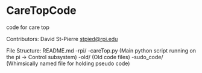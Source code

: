 # CareTopCode
code for care top

Contributors:
David St-Pierre stpied@rpi.edu


File Structure:
	README.md
	-rpi/
		-careTop.py	(Main python script running on the pi -> Control subsystem)
		-old/		(Old code files)
		-sudo_code/	(Whimsically named file for holding pseudo code)
